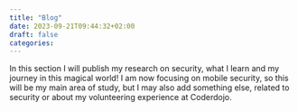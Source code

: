 ```yaml
---
title: "Blog"
date: 2023-09-21T09:44:32+02:00
draft: false
categories:
---
```


In this section I will publish my research on security, what I learn and my journey in this magical world! I am now focusing on mobile security, so this will be my main area of study, but I may also add something else, related to security or about my volunteering experience at Coderdojo.
